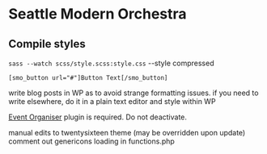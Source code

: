 # Seattle Modern Orchestra

## Compile styles

`sass --watch scss/style.scss:style.css`
--style compressed

`[smo_button url="#"]Button Text[/smo_button]`

write blog posts in WP as to avoid strange formatting issues.
if you need to write elsewhere, do it in a plain text editor and style within WP

[Event Organiser](https://wordpress.org/plugins/event-organiser/) plugin is required. Do not deactivate.

manual edits to twentysixteen theme (may be overridden upon update)
comment out genericons loading in functions.php
